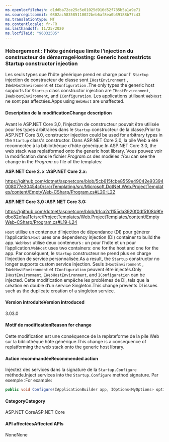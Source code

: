 ```yaml
---
ms.openlocfilehash: d1ddba72ce25c5e01025d916d52f785b5a1a9e71
ms.sourcegitcommit: 0802ac583585110022beb6af8ea0b39188b77c43
ms.translationtype: MT
ms.contentlocale: fr-FR
ms.lasthandoff: 11/25/2020
ms.locfileid: "96032505"
---
```

### <a name="hosting-generic-host-restricts-startup-constructor-injection"></a><span data-ttu-id="26cde-101">Hébergement : l’hôte générique limite l’injection du constructeur de démarrage</span><span class="sxs-lookup"><span data-stu-id="26cde-101">Hosting: Generic host restricts Startup constructor injection</span></span>

<span data-ttu-id="26cde-102">Les seuls types que l’hôte générique prend en charge pour l' `Startup` injection de constructeur de classe sont `IHostEnvironment` , `IWebHostEnvironment` et `IConfiguration` .</span><span class="sxs-lookup"><span data-stu-id="26cde-102">The only types the generic host supports for `Startup` class constructor injection are `IHostEnvironment`, `IWebHostEnvironment`, and `IConfiguration`.</span></span> <span data-ttu-id="26cde-103">Les applications utilisant `WebHost` ne sont pas affectées.</span><span class="sxs-lookup"><span data-stu-id="26cde-103">Apps using `WebHost` are unaffected.</span></span>

#### <a name="change-description"></a><span data-ttu-id="26cde-104">Description de la modification</span><span class="sxs-lookup"><span data-stu-id="26cde-104">Change description</span></span>

<span data-ttu-id="26cde-105">Avant le ASP.NET Core 3,0, l’injection de constructeur pouvait être utilisée pour les types arbitraires dans le `Startup` constructeur de la classe.</span><span class="sxs-lookup"><span data-stu-id="26cde-105">Prior to ASP.NET Core 3.0, constructor injection could be used for arbitrary types in the `Startup` class's constructor.</span></span> <span data-ttu-id="26cde-106">Dans ASP.NET Core 3,0, la pile Web a été reconnectée à la bibliothèque d’hôte générique.</span><span class="sxs-lookup"><span data-stu-id="26cde-106">In ASP.NET Core 3.0, the web stack was replatformed onto the generic host library.</span></span> <span data-ttu-id="26cde-107">Vous pouvez voir la modification dans le fichier *Program.cs* des modèles :</span><span class="sxs-lookup"><span data-stu-id="26cde-107">You can see the change in the *Program.cs* file of the templates:</span></span>

<span data-ttu-id="26cde-108">**ASP.NET Core 2. x :**</span><span class="sxs-lookup"><span data-stu-id="26cde-108">**ASP.NET Core 2.x:**</span></span>

<https://github.com/dotnet/aspnetcore/blob/5cb615fcbe8559e49042e93394008077e30454c0/src/Templating/src/Microsoft.DotNet.Web.ProjectTemplates/content/EmptyWeb-CSharp/Program.cs#L20-L22>

<span data-ttu-id="26cde-109">**ASP.NET Core 3,0 :**</span><span class="sxs-lookup"><span data-stu-id="26cde-109">**ASP.NET Core 3.0:**</span></span>

<https://github.com/dotnet/aspnetcore/blob/b1ca2c1155da3920f0df5108b9fedbe82efaa11c/src/ProjectTemplates/Web.ProjectTemplates/content/EmptyWeb-CSharp/Program.cs#L19-L24>

<span data-ttu-id="26cde-110">`Host` utilise un conteneur d’injection de dépendance (DI) pour générer l’application.</span><span class="sxs-lookup"><span data-stu-id="26cde-110">`Host` uses one dependency injection (DI) container to build the app.</span></span> <span data-ttu-id="26cde-111">`WebHost` utilise deux conteneurs : un pour l’hôte et un pour l’application.</span><span class="sxs-lookup"><span data-stu-id="26cde-111">`WebHost` uses two containers: one for the host and one for the app.</span></span> <span data-ttu-id="26cde-112">Par conséquent, le `Startup` constructeur ne prend plus en charge l’injection de service personnalisée.</span><span class="sxs-lookup"><span data-stu-id="26cde-112">As a result, the `Startup` constructor no longer supports custom service injection.</span></span> <span data-ttu-id="26cde-113">Seuls `IHostEnvironment` , `IWebHostEnvironment` et `IConfiguration` peuvent être injectés.</span><span class="sxs-lookup"><span data-stu-id="26cde-113">Only `IHostEnvironment`, `IWebHostEnvironment`, and `IConfiguration` can be injected.</span></span> <span data-ttu-id="26cde-114">Cette modification empêche les problèmes de DI, tels que la création en double d’un service Singleton.</span><span class="sxs-lookup"><span data-stu-id="26cde-114">This change prevents DI issues such as the duplicate creation of a singleton service.</span></span>

#### <a name="version-introduced"></a><span data-ttu-id="26cde-115">Version introduite</span><span class="sxs-lookup"><span data-stu-id="26cde-115">Version introduced</span></span>

<span data-ttu-id="26cde-116">3.0</span><span class="sxs-lookup"><span data-stu-id="26cde-116">3.0</span></span>

#### <a name="reason-for-change"></a><span data-ttu-id="26cde-117">Motif de modification</span><span class="sxs-lookup"><span data-stu-id="26cde-117">Reason for change</span></span>

<span data-ttu-id="26cde-118">Cette modification est une conséquence de la replateforme de la pile Web sur la bibliothèque hôte générique.</span><span class="sxs-lookup"><span data-stu-id="26cde-118">This change is a consequence of replatforming the web stack onto the generic host library.</span></span>

#### <a name="recommended-action"></a><span data-ttu-id="26cde-119">Action recommandée</span><span class="sxs-lookup"><span data-stu-id="26cde-119">Recommended action</span></span>

<span data-ttu-id="26cde-120">Injectez des services dans la signature de la `Startup.Configure` méthode.</span><span class="sxs-lookup"><span data-stu-id="26cde-120">Inject services into the `Startup.Configure` method signature.</span></span> <span data-ttu-id="26cde-121">Par exemple :</span><span class="sxs-lookup"><span data-stu-id="26cde-121">For example:</span></span>

```csharp
public void Configure(IApplicationBuilder app, IOptions<MyOptions> options)
```

#### <a name="category"></a><span data-ttu-id="26cde-122">Category</span><span class="sxs-lookup"><span data-stu-id="26cde-122">Category</span></span>

<span data-ttu-id="26cde-123">ASP.NET Core</span><span class="sxs-lookup"><span data-stu-id="26cde-123">ASP.NET Core</span></span>

#### <a name="affected-apis"></a><span data-ttu-id="26cde-124">API affectées</span><span class="sxs-lookup"><span data-stu-id="26cde-124">Affected APIs</span></span>

<span data-ttu-id="26cde-125">None</span><span class="sxs-lookup"><span data-stu-id="26cde-125">None</span></span>

<!-- 

#### Affected APIs

Not detectable via API analysis

-->
